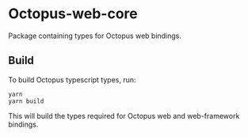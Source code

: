 # Octopus-web-core

Package containing types for Octopus web bindings.

## Build 

To build Octopus typescript types, run:

```console
yarn
yarn build
```

This will build the types required for Octopus web and web-framework bindings.

